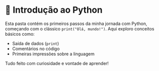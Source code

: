 # 🐍 Introdução ao Python

Esta pasta contém os primeiros passos da minha jornada com Python, começando com o clássico `print("Olá, mundo!")`. Aqui exploro conceitos básicos como:

- Saída de dados (`print`)
- Comentários no código
- Primeiras impressões sobre a linguagem

Tudo feito com curiosidade e vontade de aprender!
